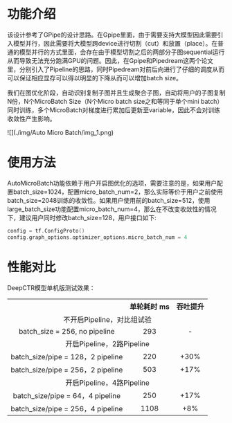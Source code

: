 # 功能介绍
该设计参考了GPipe的设计思路。在Gpipe里面，由于需要支持大模型因此需要引入模型并行，因此需要将大模型跨device进行切割（cut）和放置（place）。在普通的模型并行的方式里面，会存在由于模型切割之后的两部分子图sequential运行从而导致无法充分跑满GPU的问题。因此，在Gpipe和Pipedream这两个论文里，分别引入了Pipeline的思路，同时Pipedream对前后向进行了仔细的调度从而可以保证相应显存可以得以明显的下降从而可以增加batch size。


我们在图优化阶段，自动识别复制子图并且生成聚合子图，自动将用户的子图复制N份，N个MicroBatch Size（N个Micro batch size之和等同于单个mini batch）同时训练，多个MicroBatch对梯度进行累加后更新至variable，因此不会对训练收敛性产生影响。
​

![](./img/Auto Micro Batch/img_1.png)
# 使用方法
AutoMicroBatch功能依赖于用户开启图优化的选项，需要注意的是，如果用户配置batch_size=1024，配置micro_batch_num=2，那么实际等价于用户之前使用batch_size=2048训练的收敛性。如果用户使用前的batch_size=512，使用large_batch_size功能配置micro_batch_num=4，那么在不改变收敛性的情况下，建议用户同时修改batch_size=128，用户接口如下:


```cpp
config = tf.ConfigProto()
config.graph_options.optimizer_options.micro_batch_num = 4
```
# 性能对比

DeepCTR模型单机版测试效果：

<table>
  <th></th>
  <th style="text-align:center">单轮耗时 ms</th>
  <th style="text-align:center">吞吐提升</th>
  <tr>
    <td colspan = "3" style="text-align:center">不开启Pipeline，对比组试验</td>
  </tr>
  <tr>
    <td style="text-align:center">batch_size = 256,  no pipeline</td>
    <td style="text-align:center">293</td>
    <td style="text-align:center">-</td>
  </tr>
  <tr>
    <td colspan = "3" style="text-align:center">开启Pipeline，2路Pipeline</td>
  </tr>
  <tr>
    <td style="text-align:center">batch_size/pipe = 128，2 pipeline</td>
    <td style="text-align:center">220</td>
    <td style="text-align:center">+30%</td>
  </tr>
  <tr>
    <td style="text-align:center">batch_size/pipe = 256，2 pipeline</td>
    <td style="text-align:center">503</td>
    <td style="text-align:center">+17%</td>
  </tr>
  <tr>
    <td colspan = "3" style="text-align:center">开启Pipeline，4路Pipeline</td>
  </tr>
  <tr>
    <td style="text-align:center">batch_size/pipe = 64，4 pipeline</td>
    <td style="text-align:center">250</td>
    <td style="text-align:center">+17%</td>
  </tr>
  <tr>
    <td style="text-align:center">batch_size/pipe = 256，4 pipeline</td>
    <td style="text-align:center">1108</td>
    <td style="text-align:center">+8%</td>
  </tr>
</table>




